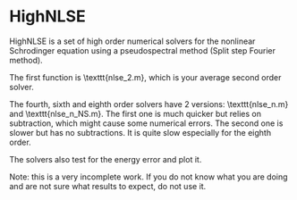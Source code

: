 # HighNLSE
HighNLSE is a set of high order numerical solvers for the nonlinear Schrodinger equation using a pseudospectral method (Split step Fourier method).

The first function is \texttt{nlse_2.m}, which is your average second order solver.

The fourth, sixth and eighth order solvers have 2 versions: \texttt{nlse_n.m} and \texttt{nlse_n_NS.m}. The first one is much quicker but relies on subtraction, which might cause some numerical errors. The second one is slower but has no subtractions. It is quite slow especially for the eighth order.

The solvers also test for the energy error and plot it.

Note: this is a very incomplete work. If you do not know what you are doing and are not sure what results to expect, do not use it.
